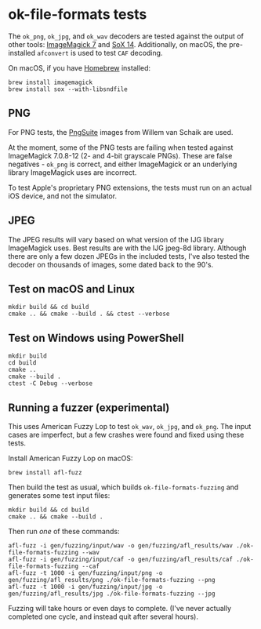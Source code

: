 # ok-file-formats tests

The `ok_png`, `ok_jpg`, and `ok_wav` decoders are tested against the output of other tools: [ImageMagick 7](https://www.imagemagick.org/) and [SoX 14](http://sox.sourceforge.net/). Additionally, on macOS, the pre-installed `afconvert` is used to test `CAF` decoding.

On macOS, if you have [Homebrew](http://brew.sh/) installed:

    brew install imagemagick
    brew install sox --with-libsndfile

## PNG

For PNG tests, the [PngSuite](http://www.schaik.com/pngsuite/pngsuite.html) images from Willem van Schaik are used.

At the moment, some of the PNG tests are failing when tested against ImageMagick 7.0.8-12 (2- and 4-bit grayscale PNGs). These are false negatives - `ok_png` is correct, and either ImageMagick or an underlying library ImageMagick uses are incorrect.

To test Apple's proprietary PNG extensions, the tests must run on an actual iOS device, and not the simulator.

## JPEG

The JPEG results will vary based on what version of the IJG library ImageMagick uses. Best results are with the IJG jpeg-8d library. Although there are only a few dozen JPEGs in the included tests, I've also tested the decoder on thousands of images, some dated back to the 90's.

## Test on macOS and Linux

    mkdir build && cd build
    cmake .. && cmake --build . && ctest --verbose

## Test on Windows using PowerShell

    mkdir build
    cd build
    cmake ..
    cmake --build .
    ctest -C Debug --verbose

## Running a fuzzer (experimental)

This uses American Fuzzy Lop to test `ok_wav`, `ok_jpg`, and `ok_png`. The input cases are imperfect, but a few crashes were found and fixed using these tests.

Install American Fuzzy Lop on macOS:

    brew install afl-fuzz

Then build the test as usual, which builds `ok-file-formats-fuzzing` and generates some test input files:

    mkdir build && cd build
    cmake .. && cmake --build .

Then run *one* of these commands:

    afl-fuzz -i gen/fuzzing/input/wav -o gen/fuzzing/afl_results/wav ./ok-file-formats-fuzzing --wav
    afl-fuzz -i gen/fuzzing/input/caf -o gen/fuzzing/afl_results/caf ./ok-file-formats-fuzzing --caf
    afl-fuzz -t 1000 -i gen/fuzzing/input/png -o gen/fuzzing/afl_results/png ./ok-file-formats-fuzzing --png
    afl-fuzz -t 1000 -i gen/fuzzing/input/jpg -o gen/fuzzing/afl_results/jpg ./ok-file-formats-fuzzing --jpg


Fuzzing will take hours or even days to complete. (I've never actually completed one cycle, and instead quit after several hours).
